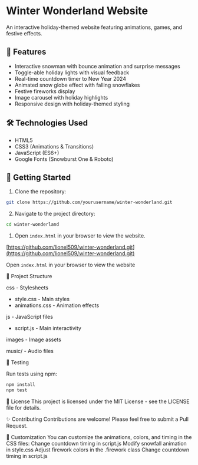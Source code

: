# Winter Wonderland Website

An interactive holiday-themed website featuring animations, games, and festive effects.

## 🎄 Features

- Interactive snowman with bounce animation and surprise messages
- Toggle-able holiday lights with visual feedback
- Real-time countdown timer to New Year 2024
- Animated snow globe effect with falling snowflakes
- Festive fireworks display
- Image carousel with holiday highlights
- Responsive design with holiday-themed styling

## 🛠️ Technologies Used

- HTML5
- CSS3 (Animations & Transitions)
- JavaScript (ES6+)
- Google Fonts (Snowburst One & Roboto)

## 🚀 Getting Started

1. Clone the repository:

```bash
git clone https://github.com/yourusername/winter-wonderland.git
```

2. Navigate to the project directory:

```bash
cd winter-wonderland
```

1. Open `index.html` in your browser to view the website.

[https://github.com/lionel509/winter-wonderland.git](https://github.com/lionel509/winter-wonderland.git)

Open `index.html` in your browser to view the website

📁 Project Structure

css - Stylesheets

- style.css - Main styles
- animations.css - Animation effects

js - JavaScript files

- script.js - Main interactivity

images - Image assets

music/ - Audio files

🧪 Testing

Run tests using npm:

```bash
npm install
npm test
```

📝 License
This project is licensed under the MIT License - see the LICENSE file for details.

✨ Contributing
Contributions are welcome! Please feel free to submit a Pull Request.

🎨 Customization
You can customize the animations, colors, and timing in the CSS files:
Change countdown timing in script.js
Modify snowfall animation in style.css
Adjust firework colors in the .firework class
Change countdown timing in script.js
